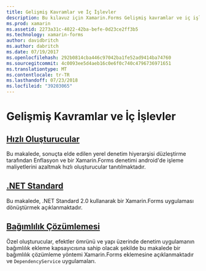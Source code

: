 ```yaml
---
title: Gelişmiş Kavramlar ve İç İşlevler
description: Bu kılavuz için Xamarin.Forms Gelişmiş kavramlar ve iç işlevler sunar. Şu anda, hızlı oluşturucular ve .NET Standard hakkında makaleler içerir.
ms.prod: xamarin
ms.assetid: 2273a31c-4022-42ba-befe-0d23ce2ff3b5
ms.technology: xamarin-forms
author: davidbritch
ms.author: dabritch
ms.date: 07/19/2017
ms.openlocfilehash: 292b0814cba446c97042ba1fe52ad9414ba74760
ms.sourcegitcommit: 4c0093ee5d4aeb16c0e6f0c740c4796736971651
ms.translationtype: MT
ms.contentlocale: tr-TR
ms.lasthandoff: 07/23/2018
ms.locfileid: "39203065"
---
```

# <a name="advanced-concepts--internals"></a>Gelişmiş Kavramlar ve İç İşlevler

## <a name="fast-renderersfast-renderersmd"></a>[Hızlı Oluşturucular](fast-renderers.md)

Bu makalede, sonuçta elde edilen yerel denetim hiyerarşisi düzleştirme tarafından Enflasyon ve bir Xamarin.Forms denetimi android'de işleme maliyetlerini azaltmak hızlı oluşturucular tanıtılmaktadır.

## <a name="net-standardnet-standardmd"></a>[.NET Standard](net-standard.md)

Bu makalede, .NET Standard 2.0 kullanarak bir Xamarin.Forms uygulaması dönüştürmek açıklanmaktadır.

## <a name="dependency-resolutiondependency-resolutionmd"></a>[Bağımlılık Çözümlemesi](dependency-resolution.md)

Özel oluşturucular, efektler ömrünü ve yapı üzerinde denetim uygulamanın bağımlılık ekleme kapsayıcısına sahip olacak şekilde bu makalede bir bağımlılık çözümleme yöntemi Xamarin.Forms eklemesine açıklanmaktadır ve `DependencyService` uygulamaları.
